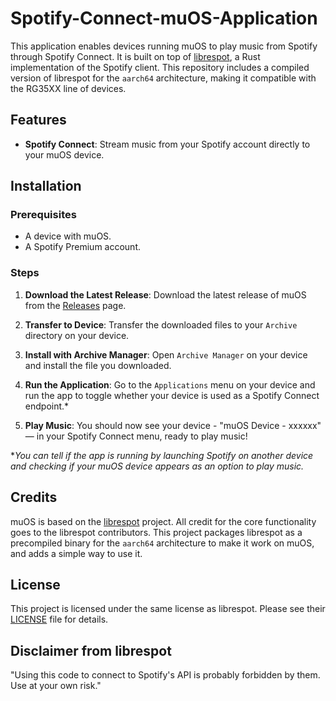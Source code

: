# Spotify-Connect-muOS-Application

This application enables devices running muOS to play music from Spotify through Spotify Connect. It is built on top of [librespot](https://github.com/librespot-org/librespot), a Rust implementation of the Spotify client. This repository includes a compiled version of librespot for the `aarch64` architecture, making it compatible with the RG35XX line of devices.

## Features

- **Spotify Connect**: Stream music from your Spotify account directly to your muOS device.

## Installation

### Prerequisites

- A device with muOS.
- A Spotify Premium account.

### Steps

1. **Download the Latest Release**: Download the latest release of muOS from the [Releases](https://github.com/yourusername/muOS/releases) page.

2. **Transfer to Device**: Transfer the downloaded files to your `Archive` directory on your device.

3. **Install with Archive Manager**: Open `Archive Manager` on your device and install the file you downloaded.

4. **Run the Application**: Go to the `Applications` menu on your device and run the app to toggle whether your device is used as a Spotify Connect endpoint.*

5. **Play Music**: You should now see your device - "muOS Device - xxxxxx" — in your Spotify Connect menu, ready to play music!

**You can tell if the app is running by launching Spotify on another device and checking if your muOS device appears as an option to play music.*

## Credits

muOS is based on the [librespot](https://github.com/librespot-org/librespot) project. All credit for the core functionality goes to the librespot contributors. This project packages librespot as a precompiled binary for the `aarch64` architecture to make it work on muOS, and adds a simple way to use it.

## License

This project is licensed under the same license as librespot. Please see their [LICENSE](https://github.com/librespot-org/librespot/blob/master/LICENSE) file for details.

## Disclaimer from librespot

"Using this code to connect to Spotify's API is probably forbidden by them. Use at your own risk."
